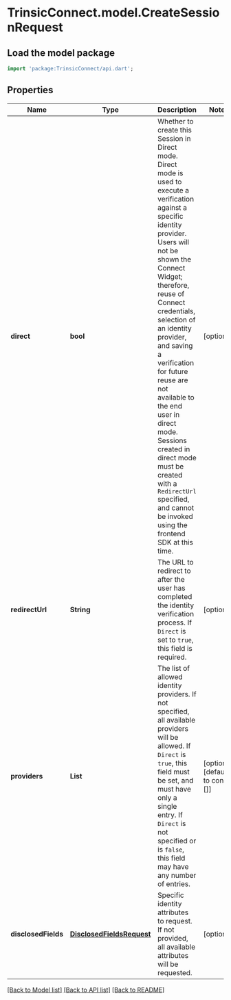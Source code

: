 # TrinsicConnect.model.CreateSessionRequest

## Load the model package
```dart
import 'package:TrinsicConnect/api.dart';
```

## Properties
Name | Type | Description | Notes
------------ | ------------- | ------------- | -------------
**direct** | **bool** | Whether to create this Session in Direct mode.                Direct mode is used to execute a verification against a specific identity provider.  Users will not be shown the Connect Widget; therefore, reuse of Connect credentials, selection of an identity provider, and saving a verification for future reuse  are not available to the end user in direct mode.                Sessions created in direct mode must be created with a `RedirectUrl` specified, and cannot be invoked using the frontend SDK at this time. | [optional] 
**redirectUrl** | **String** | The URL to redirect to after the user has completed the identity verification process.                If `Direct` is set to `true`, this field is required. | [optional] 
**providers** | **List<String>** | The list of allowed identity providers. If not specified, all available providers will be allowed.                If `Direct` is `true`, this field must be set, and must have only a single entry.  If `Direct` is not specified or is `false`, this field may have any number of entries. | [optional] [default to const []]
**disclosedFields** | [**DisclosedFieldsRequest**](DisclosedFieldsRequest.md) | Specific identity attributes to request. If not provided, all available attributes will be requested. | [optional] 

[[Back to Model list]](../README.md#documentation-for-models) [[Back to API list]](../README.md#documentation-for-api-endpoints) [[Back to README]](../README.md)


